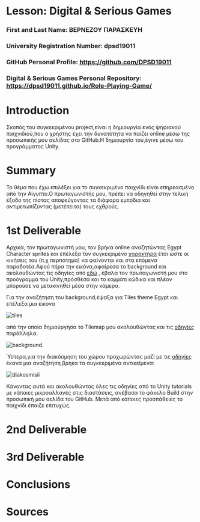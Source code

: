 # Lesson: Digital & Serious Games

### First and Last Name: ΒΕΡΝΕΖΟΥ ΠΑΡΑΣΚΕΥΗ
### University Registration Number: dpsd19011
### GitHub Personal Profile: https://github.com/DPSD19011
### Digital & Serious Games Personal Repository: https://dpsd19011.github.io/Role-Playing-Game/

# Introduction

Σκοπός του συγκεκριμένου project,είναι η δημιουργία ενός ψηφιακού παιχνιδιού,που ο χρήστης έχει την δυνατότητα να παίζει online μέσω της προσωπικής μου σελίδας στο GitHub.Η δημιουργία του,έγινε μέσω του προγράμματος Unity.

# Summary

Το θέμα που έχω επιλέξει για το συγκεκριμένο παιχνίδι είναι επηρεασμένο από την Αίγυπτο.Ο πρωταγωνιστής μου, πρέπει να οδηγηθεί στην τελική έξοδο της πίστας αποφεύγοντας τα διάφορα εμπόδια και αντιμετωπίζοντας (μετέπειτα) τους εχθρούς.

# 1st Deliverable

Αρχικά, τον πρωταγωνιστή μου, τον βρήκα online αναζητώντας Egypt Character sprites και επέλεξα τον συγκεκριμένο [χαρακτήρα](https://www.freepik.com/premium-vector/egyptian-pharaoh-cartoon-game-character-animation-sprite_1978966.htm) έτσι ώστε οι κινήσεις του (π.χ περπάτημα) να φαίνονται και στα επόμενα παραδοτέα.Αφού πήρα την εικόνα,αφαίρεσα το background και ακολουθώντας τις οδηγίες από [εδώ](https://learn.unity.com/tutorial/main-character-and-first-script?uv=2020.3&projectId=5c6166dbedbc2a0021b1bc7c#) , έβαλα τον πρωταγωνιστή μου στο προόγραμμα του Unity,πρόσθεσα και το κομμάτι κώδικα και πλέον μπορούσε να μετακινηθεί μέσα  στην κάμερα.

Για την αναζήτηση του background,έψαξα για Tiles theme Egypt και επέλεξα μια εικονα

![tiles](https://user-images.githubusercontent.com/100956344/200905508-e9e1dd37-0d6f-4211-a61d-455d7983ced8.jpg) 

 από την οποία δημιούργησα το Tilemap μου ακολουθώντας και τις [οδηγίες](https://learn.unity.com/tutorial/world-design-tilemaps?uv=2020.3&projectId=5c6166dbedbc2a0021b1bc7c) παράλληλα.


 ![background](https://user-images.githubusercontent.com/100956344/200902767-5b553798-20e9-4652-96e7-c6258db74298.jpg).
 
 
 
Ύστερα,για την διακόσμηση του χώρου προχωρώντας μαζί με τις [οδηγίες](https://learn.unity.com/tutorial/decorating-the-world?uv=2020.3&projectId=5c6166dbedbc2a0021b1bc7c) έκανα μια αναζήτηση βρηκα τα συγκεκριμένα αντικείμενα:



![diakosmisii](https://user-images.githubusercontent.com/100956344/200911836-b71cba94-0dc9-4a63-ad61-a4343f1d0fbc.jpg)




Κάνοντας αυτά και ακολουθώντας όλες τις οδηγίες από το Unity tutorials με κάποιες μικροαλλαγές στις διαστάσεις, ανέβασα το φάκελο Build στην προσωπική μου σελίδα του GitHub. Μετά από κάποιες προσπάθειες το παιχνίδι έπαιζε επιτυχώς.





# 2nd Deliverable


# 3rd Deliverable 


# Conclusions


# Sources

